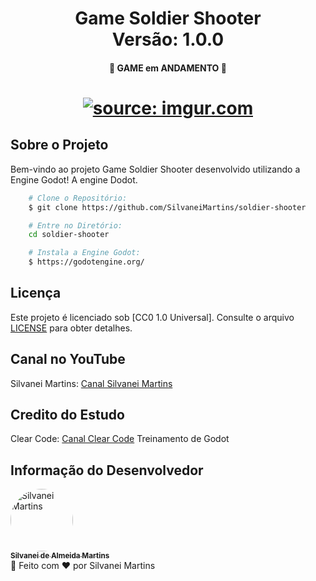 <h1 align="center">
    Game Soldier Shooter
    <br />
    Versão: 1.0.0
</h1>

<h4 align="center">
    🚀 GAME em ANDAMENTO 🚀
</h4>

<h1 align="center">
    <a href="https://imgur.com/Rv6FmsH"><img src="https://i.imgur.com/Rv6FmsH.png" title="source: imgur.com" /></a>
    <br />
</h1>

## Sobre o Projeto

Bem-vindo ao projeto Game Soldier Shooter desenvolvido utilizando a Engine Godot! A engine Dodot.

```bash
    # Clone o Repositório:
    $ git clone https://github.com/SilvaneiMartins/soldier-shooter

    # Entre no Diretório:
    cd soldier-shooter

    # Instala a Engine Godot:
    $ https://godotengine.org/
```

## Licença

Este projeto é licenciado sob [CC0 1.0 Universal]. Consulte o arquivo [LICENSE](https://github.com/SilvaneiMartins/sam-fitness/blob/master/LICENSE) para obter detalhes.

## Canal no YouTube

Silvanei Martins: [Canal Silvanei Martins](https://www.youtube.com/channel/UCmYDvec1_liMzbQcbXtuLmg/videos)

## Credito do Estudo

Clear Code: [Canal Clear Code](https://www.youtube.com/@ClearCode)
Treinamento de Godot

## Informação do Desenvolvedor

<a href="https://github.com/SilvaneiMartins">
    <img
        style="border-radius:50%"
        src="https://github.com/SilvaneiMartins.png"
        width="100px;"
        alt="Silvanei Martins"
    />
    <br />
    <sub>
        <b>Silvanei de Almeida Martins</b>
    </sub>
</a>
     <a href="https://github.com/SilvaneiMartins" title="Silvanei martins" >
 </a>
<br />
🚀 Feito com ❤️ por Silvanei Martins
